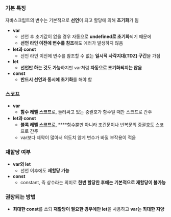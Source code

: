 ### 기본 특징

자바스크립트의 변수는 기본적으로 **선언**이 되고 할당에 의해 **초기화**가 됨

- **var**
  - 선언 후 초기값이 없을 경우 자동으로 **undefined로 초기화**되기 때문에
  - **선언 라인 이전에 변수를 참조**해도 에러가 발생하지 않음
- **let과 const**
  - 선언 라인 이전에 변수를 참조할 수 없는 **일시적 사각지대(TDZ) 구간**을 가짐
- **let**
  - **선언만 하는 것도 가능**하지만 var처럼 **자동으로 초기화되지는 않음**
- **const**
  - **반드시 선언과 동시에 초기화**를 해야 함

### 스코프

- **var**
  - **함수 레벨 스코프**로, 둘러싸고 있는 중괄호가 함수일 때만 스코프로 간주
- **let과 const**
  - **블록 레벨 스코프**로, \*\*\*\*함수뿐만 아니라 조건문이나 반복문의 중괄호도 스코프로 간주
  - var보다 제약이 많아서 의도치 않게 변수가 바뀔 부작용이 적음

### 재할당 여부

- **var와 let**
  - 선언 이후에도 **재할당 가능**
- **const**
  - constant, 즉 상수라는 의미로 **한번 할당한 후에는** **기본적으로 재할당이 불가능**

### 권장되는 방법

- **최대한 const**를 쓰되 **재할당이 필요한 경우에만 let**을 사용하고 **var는 최대한 지양**

